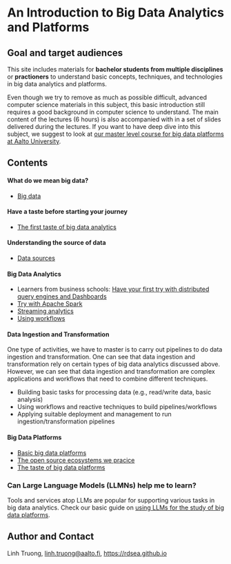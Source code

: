 # An Introduction to Big Data Analytics and Platforms

## Goal and target audiences
This site includes materials for **bachelor students from multiple disciplines** or **practioners** to understand basic concepts, techniques, and technologies in big data analytics and platforms.

Even though we try to remove as much as possible difficult, advanced computer science materials in this subject, this basic introduction still requires a good background in computer science to understand.  The main content of the lectures (6 hours) is also accompanied with in a set of slides delivered during the lectures. If you want to have deep dive into this subject, we suggest to look at [our master level course for big data platforms at Aalto University](https://version.aalto.fi/gitlab/bigdataplatforms/cs-e4640/).


## Contents
#### What do we mean big data?
- [Big data](defbigdata.md)
#### Have a taste before starting your journey
- [The first taste of big data analytics](thefirstbdataste.md)
#### Understanding the source of data
- [Data sources](datasources.md)
#### Big Data Analytics
- Learners from business schools: [Have your first try with distributed query engines and Dashboards](distributedqueryengine.md)
- [Try with Apache Spark](spark.md)
- [Streaming analytics](streamanalytics.md)
- [Using workflows](workflow.md)

#### Data Ingestion and Transformation

One type of activities, we have to master is to carry out pipelines to do data ingestion and transformation. One can see that data ingestion and transformation rely on certain types of big data analytics discussed above. However, we can see that data ingestion and transformation are complex applications and workflows that need to combine different techniques.
- Building basic tasks for processing data (e.g., read/write data, basic analysis)
- Using workflows and reactive techniques to build pipelines/workflows
- Applying suitable deployment and management to run ingestion/transformation pipelines

#### Big Data Platforms

- [Basic big data platforms](basicbdp.md)
- [The open source ecosystems we pracice](practicebdp.md)
- [The taste of big data platforms](thetastebdp.md)

### Can Large Language Models (LLMNs) help me to learn?

Tools and services atop LLMs are popular for supporting various tasks in big data analytics. Check our basic guide on [using LLMs for the study of big data platforms](https://github.com/rdsea/bigdataplatforms/tree/master/tutorials/llmbdp#readme).

## Author and Contact

Linh Truong, linh.truong@aalto.fi, https://rdsea.github.io
